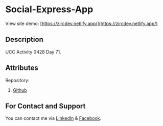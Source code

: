 # Social-Express-App
View site demo: [https://zircdev.netlify.app/](https://zircdev.netlify.app/)

## Description
UCC Activity 0428 Day 71.

## Attributes
Repository:
  1. [Github](https://github.com/zirc31?tab=repositories)

## For Contact and Support
You can contact me via [LinkedIn](https://www.linkedin.com/in/cx31-uiuxdev/) & [Facebook](https://www.facebook.com/zircitsolutions).